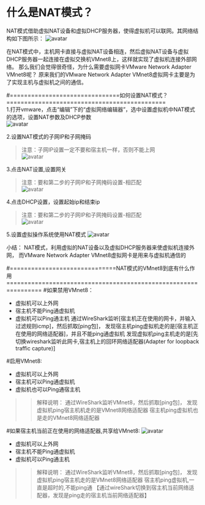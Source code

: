 # 什么是NAT模式？
NAT模式借助虚拟NAT设备和虚拟DHCP服务器，使得虚拟机可以联网。其网络结构如下图所示：
![avatar](imgs-nat/NAT模式网络结构.png)  

在NAT模式中，主机网卡直接与虚拟NAT设备相连，然后虚拟NAT设备与虚拟DHCP服务器一起连接在虚拟交换机VMnet8上，这样就实现了虚拟机连接外部网络。
那么我们会觉得很奇怪，为什么需要虚拟网卡VMware Network Adapter VMnet8呢？
原来我们的VMware Network Adapter VMnet8虚拟网卡主要是为了实现主机与虚拟机之间的通信。


#===============================如何设置NAT模式？=============================================  
1.打开vmware，点击“编辑”下的“虚拟网络编辑器”，选中设置虚拟机中NAT模式的选项，设置NAT参数及DHCP参数  
![avatar](imgs-nat/设置NAT模式的四步.png)  

2.设置NAT模式的子网IP和子网掩码
> 注意：子网IP设置一定不要和宿主机一样，否则不能上网  
![avatar](imgs-nat/NAT模式的子网IP和子网掩码设置.png)

3.点击NAT设置,设置网关 
> 注意：要和第二步的子网IP和子网掩码设置-相匹配  
![avatar](imgs-nat/NAT设置.png)   

4.点击DHCP设置，设置起始ip和结束ip
> 注意：要和第二步的子网IP和子网掩码设置-相匹配  
![avatar](imgs-nat/DHCP设置.png)  

5.设置虚拟操作系统使用NAT模式
![avatar](imgs-nat/设置虚拟操作系统的网络.png)    

小结：
NAT模式，利用虚拟的NAT设备以及虚拟DHCP服务器来使虚拟机连接外网，
而VMware Network Adapter VMnet8虚拟网卡是用来与虚拟机通信的


#==============================NAT模式的VMnet8到底有什么作用================================================================
#如果禁用VMnet8：
- 虚拟机可以上外网
- 宿主机不能Ping通虚拟机
- 虚拟机可以Ping通主机
通过WireShark监听[宿主机正在使用的网卡，并输入过滤规则icmp]，然后抓取[ping包]，
发现宿主机ping虚拟机走的是[宿主机正在使用的网络适配器]，并且不能ping通虚拟机
发现虚拟机ping主机走的是[先切换wireshark监听此网卡,宿主机上的回环网络适配器(Adapter for loopback traffic capture)]


#启用VMnet8: 
- 虚拟机可以上外网
- 宿主机可以Ping通虚拟机
- 虚拟机也可以Ping通宿主机
>>解释说明：
通过WireShark监听VMnet8，然后抓取[ping包]，
发现虚拟机ping宿主机机走的是VMnet8网络适配器
宿主机ping虚拟机也是走的VMnet8网络适配器


#如果宿主机当前正在使用的网络适配器,共享给VMnet8:
![avatar](imgs-nat/将宿主机的网络共享给VMnet8.png)
- 虚拟机可以上外网
- 宿主机不能Ping通虚拟机
- 虚拟机可以Ping通主机
>>解释说明：
通过WireShark监听VMnet8，然后抓取[ping包]，
发现虚拟机ping宿主机走的是VMnet8网络适配器
宿主机ping虚拟机,一直是超时的,不能ping通 【通过wireShark切换到宿主机当前网络适配器，发现是ping走的宿主机当前网络适配器】

